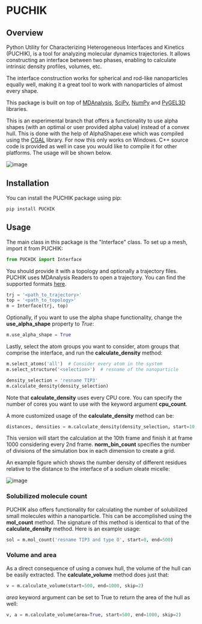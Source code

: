 # PUCHIK

## Overview
Python Utility for Characterizing Heterogeneous Interfaces and Kinetics (PUCHIK), is a tool for analyzing molecular dynamics trajectories. It allows constructing an interface between two phases, enabling to calculate intrinsic density profiles, volumes, etc.

The interface construction works for spherical and rod-like nanoparticles equally well, making it a great tool to work with nanoparticles of almost every shape. 

This package is built on top of [MDAnalysis](https://www.mdanalysis.org/), [SciPy](https://scipy.org/), [NumPy](https://numpy.org/doc/stable/index.html) and [PyGEL3D](https://pypi.org/project/PyGEL3D/) libraries.

This is an experimental branch that offers a functionality to use alpha shapes (with an optimal or user provided alpha value) instead of a convex hull. This is done with the help of AlphaShaper.exe which was compiled using the [CGAL](https://www.cgal.org/) library. For now this only works on Windows. C++ source code is provided as well in case you would like to compile it for other platforms. The usage will be shown below.

![image](https://drive.google.com/uc?export=view&id=1YTiM2OxzkGO0GcbC5WvFffBdZN9-e_6D)

## Installation

You can install the PUCHIK package using pip:

```
pip install PUCHIK
```

## Usage

The main class in this package is the "Interface" class. To set up a mesh, import it from PUCHIK:

```python
from PUCHIK import Interface
```

You should provide it with a topology and optionally a trajectory files. PUCHIK uses MDAnalysis Readers to open a trajectory. You can find the supported formats [here](https://docs.mdanalysis.org/stable/documentation_pages/coordinates/init.html).

```python
trj = '<path_to_trajectory>'
top = '<path_to_topology>'
m = Interface(trj, top)
```

Optionally, if you want to use the alpha shape functionality, change the **use_alpha_shape** property to *True*:
```python
m.use_alpha_shape = True
```
Lastly, select the atom groups you want to consider, atom groups that comprise the interface, and run the **calculate_density** method:

```python
m.select_atoms('all')  # Consider every atom in the system
m.select_structure('<selection>')  # resname of the nanoparticle

density_selection = 'resname TIP3'
m.calculate_density(density_selection)
```

Note that **calculate_density** uses every CPU core. You can specify the number of cores you want to use with the keyword argument **cpu_count**.

A more customized usage of the **calculate_density** method can be:

```python
distances, densities = m.calculate_density(density_selection, start=10, end=1000, skip=2, norm_bin_count=12)
```

This version will start the calculation at the 10th frame and finish it at frame 1000 considering every 2nd frame. **norm_bin_count** specifies the number of divisions of the simulation box in each dimension to create a grid.

An example figure which shows the number density of different residues relative to the distance to the interface of a sodium oleate micelle:

![image](https://drive.google.com/uc?export=view&id=1swRuoD-rs01SA-4jqPLjwxuuv9UlUGkm)


### Solubilized molecule count

PUCHIK also offers functionality for calculating the number of solubilized small molecules within a nanoparticle. This can be accomplished using the **mol_count** method. The signature of this method is identical to that of the **calculate_density** method. Here is an example usage:
```python
sol = m.mol_count('resname TIP3 and type O', start=0, end=500)
```

### Volume and area
 As a direct consequence of using a convex hull, the volume of the hull can be easily extracted. The **calculate_volume** method does just that:
 
```python
v = m.calculate_volume(start=500, end=1000, skip=2)
```

*area* keyword argument can be set to True to return the area of the hull as well:
```python
v, a = m.calculate_volume(area=True, start=500, end=1000, skip=2)
```